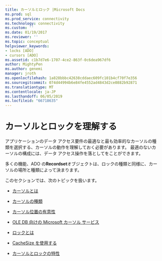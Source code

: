 ```yaml
---
title: カーソルとロック |Microsoft Docs
ms.prod: sql
ms.prod_service: connectivity
ms.technology: connectivity
ms.custom: ''
ms.date: 01/19/2017
ms.reviewer: ''
ms.topic: conceptual
helpviewer_keywords:
- locks [ADO]
- cursors [ADO]
ms.assetid: c1b7d7e6-1707-4ce2-863f-0c6dea967df6
author: MightyPen
ms.author: genemi
manager: jroth
ms.openlocfilehash: 1a828bbbc42638cddaec609fc101b4cf70f7e356
ms.sourcegitcommit: 074d44994b6e84fe4552ad4843d2ce0882b92871
ms.translationtype: MT
ms.contentlocale: ja-JP
ms.lasthandoff: 06/05/2019
ms.locfileid: "66718635"
---
```

# <a name="understanding-cursors-and-locks"></a>カーソルとロックを理解する
アプリケーションのデータ アクセス要件の最適なと最も効率的なカーソルの種類を選択する、カーソルの動作を理解しておく必要があります。 最適のないカーソルの構成には、データ アクセス操作を落としてをことができます。  
  
 多くの機能、ADO の**Recordset**オブジェクトは、ロックの種類と同様に、カーソルの場所と種類によって決まります。  
  
 このセクションでは、次のトピックを扱います。  
  
-   [カーソルとは](../../../ado/guide/data/what-is-a-cursor.md)  
  
-   [カーソルの種類](../../../ado/guide/data/types-of-cursors-ado.md)  
  
-   [カーソル位置の有意性](../../../ado/guide/data/the-significance-of-cursor-location.md)  
  
-   [OLE DB 向けの Microsoft カーソル サービス](../../../ado/guide/data/the-microsoft-cursor-service-for-ole-db.md)  
  
-   [ロックとは](../../../ado/guide/data/what-is-a-lock.md)  
  
-   [CacheSize を使用する](../../../ado/guide/data/using-cachesize.md)  
  
-   [カーソルとロックの特性](../../../ado/guide/data/cursor-and-lock-characteristics.md)
